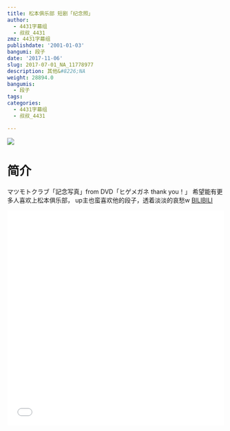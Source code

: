 ```yaml
---
title: 松本俱乐部 短剧「纪念照」
author:
  - 4431字幕组
  - 叔叔_4431
zmz: 4431字幕组
publishdate: '2001-01-03'
bangumi: 段子
date: '2017-11-06'
slug: 2017-07-01_NA_11778977
description: 其他&#8226;NA
weight: 28894.0
bangumis:
  - 段子
tags:
categories:
  - 4431字幕组
  - 叔叔_4431

---
```

![](https://i.imgur.com/CM1rL93.png)
# 简介  
マツモトクラブ「記念写真」from DVD「ヒゲメガネ thank you！」
希望能有更多人喜欢上松本俱乐部，
up主也蛮喜欢他的段子，透着淡淡的哀愁w
  [BILIBILI](https://www.bilibili.com/video/av11778977/)

  <iframe src="//www.bilibili.com/blackboard/player.html?cid=19451379&aid=11778977" width="100%" height="500" frameborder="0" allowfullscreen="allowfullscreen"></iframe>
